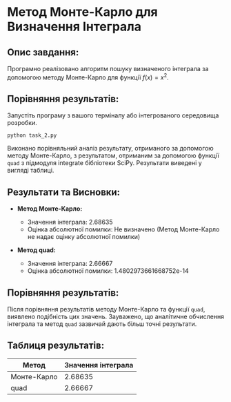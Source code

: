 # Метод Монте-Карло для Визначення Інтеграла

## Опис завдання:

Програмно реалізовано алгоритм пошуку визначеного інтеграла за допомогою методу Монте-Карло для функції $f(x) = x^2$.

## Порівняння результатів:

Запустіть програму з вашого терміналу або інтегрованого середовища розробки.

    python task_2.py

Виконано порівняльний аналіз результату, отриманого за допомогою методу Монте-Карло, з результатом, отриманим за допомогою функції `quad` з підмодуля integrate бібліотеки SciPy. Результати виведені у вигляді таблиці.

## Результати та Висновки:

- **Метод Монте-Карло:**
  - Значення інтеграла: 2.68635
  - Оцінка абсолютної помилки: Не визначено (Метод Монте-Карло не надає оцінку абсолютної помилки)

- **Метод quad:**
  - Значення інтеграла: 2.66667
  - Оцінка абсолютної помилки: 1.4802973661668752e-14

## Порівняння результатів:

Після порівняння результатів методу Монте-Карло та функції `quad`, виявлено подібність цих значень. Зауважено, що аналітичне обчислення інтеграла та метод `quad` зазвичай дають більш точні результати.

## Таблиця результатів:

| Метод       | Значення інтеграла |
|-------------|---------------------|
| Монте-Карло | 2.68635             |
| quad        | 2.66667             |
